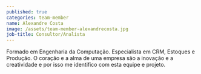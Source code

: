 ```yaml
---
published: true
categories: team-member
name: Alexandre Costa
image: /assets/team-member-alexandrecosta.jpg
job-title: Consultor/Analista
---
```


Formado em Engenharia da Computação. Especialista em CRM, Estoques e Produção.
O coração e a alma de uma empresa são a inovação e a creatividade e por isso me identifico com esta equipe e projeto.
